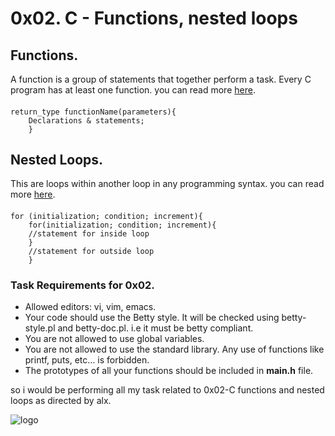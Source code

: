 # 0x02. C - Functions, nested loops
## Functions.
A function is a group of statements that together perform a task. Every C program has at least one function. you can read more [here](http://www.tutorialspoint.com/cprogramming/c_functions.htm).
#### 
    return_type functionName(parameters){ 
        Declarations & statements;
        }

## Nested Loops.
This are loops within another loop in any programming syntax. you can read more [here](https://www.google.com/amp/s/www.geeksforgeeks.org/nested-loops-in-c-with-examples/amp/).
#### 
    for (initialization; condition; increment){
        for(initialization; condition; increment){
        //statement for inside loop
        }
        //statement for outside loop
        }

### Task Requirements for 0x02.
+ Allowed editors: vi, vim, emacs.
+ Your code should use the Betty style. It will be checked using betty-style.pl and betty-doc.pl. i.e it must be betty compliant.
+ You are not allowed to use global variables.
+ You are not allowed to use the standard library. Any use of functions like printf, puts, etc… is forbidden.
+ The prototypes of all your functions should be included in **main.h** file.

so i would be performing all my task related to 0x02-C functions and nested loops as directed by alx.

![logo](https://drive.google.com/file/d/1fouGrQ0q2SFHtmdiGLXAie6ehBWcJOOR/view?usp=drivesdk)
